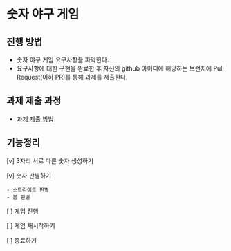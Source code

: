 # 숫자 야구 게임
## 진행 방법

* 숫자 야구 게임 요구사항을 파악한다.
* 요구사항에 대한 구현을 완료한 후 자신의 github 아이디에 해당하는 브랜치에 Pull Request(이하 PR)를 통해 과제를 제출한다.

## 과제 제출 과정
* [과제 제출 방법](https://github.com/next-step/nextstep-docs/tree/master/precourse)

## 기능정리

[v] 3자리 서로 다른 숫자 생성하기

[v] 숫자 판별하기

    - 스트라이트 판별
    - 볼 판별
[ ] 게임 진행
    

[ ] 게임 재시작하기

[ ] 종료하기